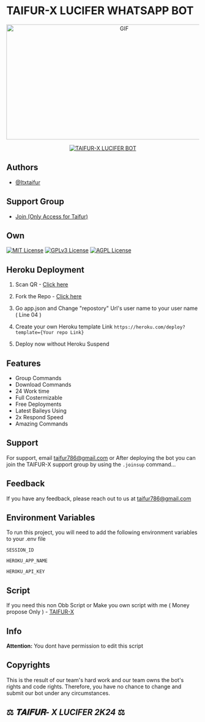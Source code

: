 # TAIFUR-X LUCIFER WHATSAPP BOT

<p align = center>   <img src="https://telegra.ph/file/088d3f88c84da41200e34.jpg" alt="GIF" width="600" height="300"/> </p>

<p align  = center> <a href="#"><img title="TAIFUR-X LUCIFER BOT" src="https://img.shields.io/badge/TAIFUR-X WhatsApp Bot-green?colorA=%23ff0000&colorB=%23017e40&style=for-the-badge"></a> </p>


## Authors

- [@Itxtaifur](https://www.github.com/Itxtaifur)

## Support Group

- [Join (Only Access for Taifur) ]([https://chat.whatsapp.com/LQl6KiXpphT4suHq3mzfbq](https://chat.whatsapp.com/JYWh2a462ZJHgdULBXmT5X))

## Own

[![MIT License](https://img.shields.io/badge/License-MIT-green.svg)](https://choosealicense.com/licenses/mit/)
[![GPLv3 License](https://img.shields.io/badge/License-GPL%20v3-yellow.svg)](https://opensource.org/licenses/)
[![AGPL License](https://img.shields.io/badge/license-AGPL-blue.svg)](http://www.gnu.org/licenses/agpl-3.0)


## Heroku Deployment

1. Scan QR - [Click here](https://gpt-qr-web-scaner.onrender.com/cyber-x.html)

2. Fork the Repo - [Click here](https://github.com/Tamoom/taifur-x-lucifer/fork)

3. Go app.json and Change "repostory" Url's user name to your user name ( Line 04 )

4. Create your own Heroku template Link `https://heroku.com/deploy?template={Your repo Link}`

5. Deploy now without Heroku Suspend


## Features

- Group Commands
- Download Commands
- 24 Work time
- Full Costermizable
- Free Deployments
- Latest Baileys Using
- 2x Respond Speed
- Amazing Commands


## Support

For support, email taifur786@gmail.com or After deploying the bot you can join the TAIFUR-X support group by using the `.joinsup` command…


## Feedback

If you have any feedback, please reach out to us at taifur786@gmail.com


## Environment Variables

To run this project, you will need to add the following environment variables to your .env file

`SESSION_ID`

`HEROKU_APP_NAME`

`HEROKU_API_KEY`


## Script 

If you need this non Obb Script or Make you own script with me ( Money propose Only ) - [TAIFUR-X](https://wa.me/4593707292)




## Info

**Attention:** You dont have permission to edit this script

## Copyrights

This is the result of our team's hard work and our team owns the bot's rights and code rights. Therefore, you have no chance to change and submit our bot under any circumstances.


## ⚖️  *𝐓𝐀𝐈𝐅𝐔𝐑- X LUCIFER* *2K24*  ⚖️



